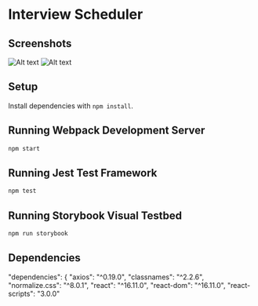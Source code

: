 # Interview Scheduler

## Screenshots

![Alt text](/relative/path/to/img.jpg?raw=true "Homepage")
![Alt text](/relative/path/to/img.jpg?raw=true "Booking")

## Setup

Install dependencies with `npm install`.

## Running Webpack Development Server

```sh
npm start
```

## Running Jest Test Framework

```sh
npm test
```

## Running Storybook Visual Testbed

```sh
npm run storybook
```
## Dependencies

"dependencies": {
    "axios": "^0.19.0",
    "classnames": "^2.2.6",
    "normalize.css": "^8.0.1",
    "react": "^16.11.0",
    "react-dom": "^16.11.0",
    "react-scripts": "3.0.0"
